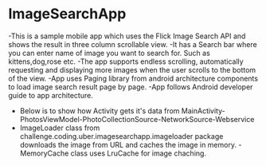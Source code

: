 # ImageSearchApp
-This is a sample mobile app which uses the Flick Image Search API and shows the result in three column scrollable view. 
-It has a Search bar where you can enter name of image you want to search for. Such as kittens,dog,rose etc.
-The app supports endless scrolling, automatically requesting and displaying more images when the user scrolls to the bottom of the view.
-App uses Paging library from android architecture components to load image search result page by page.
-App follows Android developer guide to app architecture.
- Below is to show how Activity gets it's data from
		MainActivity-PhotosViewModel-PhotoCollectionSource-NetworkSource-Webservice
- ImageLoader class from challenge.coding.uber.imagesearchapp.imageloader package downloads the image from URL and caches the image in memory.
-MemoryCache class uses LruCache for image chaching.
